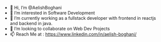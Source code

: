- 👋 Hi, I’m @AelishBoghani
- 👀 I’m interested in Software Development 
- 🌱 I’m currently working as a fullstack developer with frontend in reactjs and backend in java.
- 💞️ I’m looking to collaborate on Web Dev Projects
- 📫 Reach Me at : https://www.linkedin.com/in/aelish-boghani/ 

<!---
AelishBoghani/AelishBoghani is a ✨ special ✨ repository because its `README.md` (this file) appears on your GitHub profile.
You can click the Preview link to take a look at your changes.
--->
